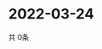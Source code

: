 # 2022-03-24
  共 0条

  <!-- BEGIN -->
  <!-- 最后更新时间Thu Mar 24 2022 10:06:26 GMT+0000 (Coordinated Universal Time) -->
  
  <!-- END -->
  
  
